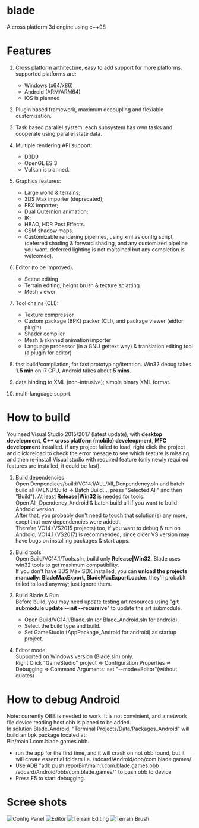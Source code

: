 # blade
A cross platform 3d engine using c++98

# Features
  1. Cross platform arthitecture, easy to add support for more platforms. supported platforms are:  
      * Windows (x64/x86)  
      * Android (ARM/ARM64)  
      * iOS is planned  
  2. Plugin based framework, maximum decoupling and flexiable customization.  
  3. Task based parallel system. each subsystem has own tasks and cooperate using parallel state data.  
  4. Multiple rendering API support:
      * D3D9  
      * OpenGL ES 3  
      * Vulkan is planned.  
  5. Graphics features:  
      * Large world & terrains;  
      * 3DS Max importer (deprecated);  
      * FBX importer;
      * Dual Quternion animation;  
      * IK;  
      * HBAO, HDR Post Effects.  
      * CSM shadow maps.  
      * Customizable rendering pipelines, using xml as config script. (deferred shading & forward shading, and any customized pipeline you want. deferred lighting is not maitained but any completion is welcomed).  
  6. Editor (to be improved).  
      * Scene editing  
      * Terrain editing, height brush & texture splatting  
      * Mesh viewer  
      
  7. Tool chains (CLI):  
      * Texture compressor  
      * Custom package (BPK) packer (CLI), and package viewer (eidtor plugin)  
      * Shader compiler  
      * Mesh & skinned animation importer  
      * Language processor (in a GNU gettext way) & translation editing tool (a plugin for editor)
  8. fast build/compilation, for fast prototyping/iteration. Win32 debug takes **1.5 min** on i7 CPU, Android takes about **5 mins**.  
  9. data binding to XML (non-intrusive); simple binary XML format.  
  10. multi-language supprt.  

# How to build
You need Visual Studio 2015/2017 (latest update), with **desktop develepment**, **C++ cross platform (mobile) develeopment**, **MFC development** installed. if any project failed to load, right click the project and click reload to check the error messge to see which feature is missing and then re-install Visual studio with required feature (only newly required features are installed, it could be fast).  

  1. Build dependencies  
    Open Denpendices/build/VC14.1/ALL/All_Denpendency.sln and batch build all (MENU:Build => Batch Build..., press "Selected All" and then "Build"). At least **Release|Win32** is needed for tools.  
    Open All_Dpendency_Android & batch build all if you want to build Android version.  
    After that, you probably don't need to touch that solution(s) any more, exept that new dependencies were added.  
    There're VC14 (VS2015 projects) too, if you want to debug & run on Android, VC14.1 (VS2017) is recommended, since older VS version may have bugs on installing packages & start apps.  
    
  2. Build tools  
    Open Build/VC14.1/Tools.sln, build only **Release|Win32**. Blade uses win32 tools to get maximum compatibility.  
    If you don't have 3DS Max SDK installed, you can **unload the projects manually: BladeMaxExport, BladeMaxExportLoader.** they'll probablt failed to load anyway; just ignore them.  
    
  3. Build Blade & Run  
    Before build, you may need update testing art resources using "**git submodule update --init --recursive**" to update the art submodule.  
      * Open Build/VC14.1/Blade.sln (or Blade_Android.sln for android).  
      * Select the build type and build.  
      * Set GameStudio (AppPackage_Android for android) as startup project.  
   
   4. Editor mode  
    Supported on Windows version (Blade.sln) only.  
    Right Click "GameStudio" project => Configuration Properties => Debugging => Command Arguments: set "--mode=Editor"(without quotes)  
    
# How to debug Android
  Note: currently OBB is needed to work. It is not convinient, and a network file device reading host obb is planed to be added.  
  In solution Blade_Android, "Terminal Projects/Data/Packages_Android" will build an bpk package located at:  
  Bin/main.1.com.blade.games.obb.
  * run the app for the first time, and it will crash on not obb found, but it will create essential folders i.e. /sdcard/Android/obb/com.blade.games/  
  * Use ADB "adb push repo\Bin\main.1.com.blade.games.obb /sdcard/Android/obb/com.blade.games/" to push obb to device
  * Press F5 to start debugging.
  

# Scree shots
![Config Panel](https://raw.githubusercontent.com/crazii/blade/master/Document/ScreenShots/config_panel.jpg)
![Editor](https://raw.githubusercontent.com/crazii/blade/master/Document/ScreenShots/editor.jpg)
![Terrain Editing](https://raw.githubusercontent.com/crazii/blade/master/Document/ScreenShots/editor_terrain.jpg)
![Terrain Brush](https://raw.githubusercontent.com/crazii/blade/master/Document/ScreenShots/terrain_brush.jpg)
